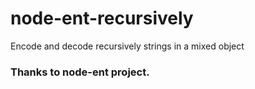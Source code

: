 node-ent-recursively
====================

Encode and decode recursively strings in a mixed object

### Thanks to node-ent project.
